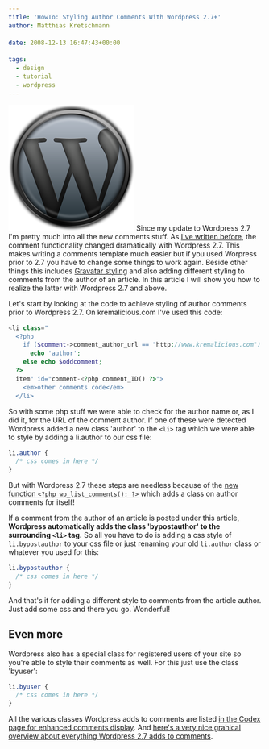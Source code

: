 ```yaml
---
title: 'HowTo: Styling Author Comments With Wordpress 2.7+'
author: Matthias Kretschmann

date: 2008-12-13 16:47:43+00:00

tags:
  - design
  - tutorial
  - wordpress
---
```


![Wordpress Logo by kremalicious](../media/wordpress-logo.png)
Since my update to Wordpress 2.7 I'm pretty much into all the new comments stuff. As [I've written before](http://www.kremalicious.com/2008/12/how-to-set-a-custom-gravatar-image-in-wordpress-27/), the comment functionality changed dramatically with Wordpress 2.7. This makes writing a comments template much easier but if you used Worpress prior to 2.7 you have to change some things to work again. Beside other things this includes [Gravatar styling](http://www.kremalicious.com/2008/12/how-to-set-a-custom-gravatar-image-in-wordpress-27/) and also adding different styling to comments from the author of an article. In this article I will show you how to realize the latter with Wordpress 2.7 and above.

<!-- more -->

Let's start by looking at the code to achieve styling of author comments prior to Wordpress 2.7. On kremalicious.com I've used this code:

```php
<li class="
  <?php
    if ($comment->comment_author_url == "http://www.kremalicious.com")
      echo 'author';
    else echo $oddcomment;
  ?>
  item" id="comment-<?php comment_ID() ?>">
    <em>other comments code</em>
  </li>
```

So with some php stuff we were able to check for the author name or, as I did it, for the URL of the comment author. If one of these were detected Wordpress added a new class 'author' to the `<li>` tag which we were able to style by adding a li.author to our css file:

```css
li.author {
  /* css comes in here */
}
```

But with Wordpress 2.7 these steps are needless because of the [new function `<?php wp_list_comments(); ?>`](http://codex.wordpress.org/Template_Tags/wp_list_comments) which adds a class on author comments for itself!

If a comment from the author of an article is posted under this article, **Wordpress automatically adds the class 'bypostauthor' to the surrounding `<li>` tag.** So all you have to do is adding a css style of `li.bypostauthor` to your css file or just renaming your old `li.author` class or whatever you used for this:

```css
li.bypostauthor {
  /* css comes in here */
}
```

And that's it for adding a different style to comments from the article author. Just add some css and there you go. Wonderful!

## Even more

Wordpress also has a special class for registered users of your site so you're able to style their comments as well. For this just use the class 'byuser':

```css
li.byuser {
  /* css comes in here */
}
```

All the various classes Wordpress adds to comments are listed [in the Codex page for enhanced comments display](http://codex.wordpress.org/Migrating_Plugins_and_Themes_to_2.7/Enhanced_Comment_Display#CSS_Styling). And [here's a very nice grahical overview about everything Wordpress 2.7 adds to comments](http://www.wp-fun.co.uk/2008/12/10/27-comment-classes/).
